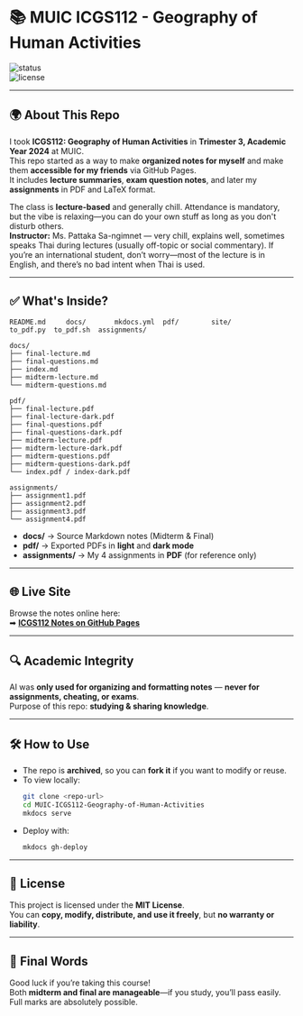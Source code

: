 # 📚 MUIC ICGS112 - Geography of Human Activities  
![status](https://img.shields.io/badge/status-archived-orange)  
![license](https://img.shields.io/badge/license-MIT-green)

---

## 🌍 About This Repo  
I took **ICGS112: Geography of Human Activities** in **Trimester 3, Academic Year 2024** at MUIC.  
This repo started as a way to make **organized notes for myself** and make them **accessible for my friends** via GitHub Pages.  
It includes **lecture summaries**, **exam question notes**, and later my **assignments** in PDF and LaTeX format.

The class is **lecture-based** and generally chill. Attendance is mandatory, but the vibe is relaxing—you can do your own stuff as long as you don't disturb others.  
**Instructor:** Ms. Pattaka Sa-ngimnet — very chill, explains well, sometimes speaks Thai during lectures (usually off-topic or social commentary). If you’re an international student, don’t worry—most of the lecture is in English, and there’s no bad intent when Thai is used.

---

## ✅ What's Inside?
```
README.md     docs/       mkdocs.yml  pdf/        site/       to_pdf.py  to_pdf.sh  assignments/

docs/
├── final-lecture.md
├── final-questions.md
├── index.md
├── midterm-lecture.md
└── midterm-questions.md

pdf/
├── final-lecture.pdf
├── final-lecture-dark.pdf
├── final-questions.pdf
├── final-questions-dark.pdf
├── midterm-lecture.pdf
├── midterm-lecture-dark.pdf
├── midterm-questions.pdf
├── midterm-questions-dark.pdf
└── index.pdf / index-dark.pdf

assignments/
├── assignment1.pdf
├── assignment2.pdf
├── assignment3.pdf
└── assignment4.pdf
```

- **docs/** → Source Markdown notes (Midterm & Final)  
- **pdf/** → Exported PDFs in **light** and **dark mode**  
- **assignments/** → My 4 assignments in **PDF** (for reference only)  

---

## 🌐 Live Site  
Browse the notes online here:  
➡ **[ICGS112 Notes on GitHub Pages](https://jiraroj-wir.github.io/MUIC-ICGS112-Geography-of-Human-Activities/)**  

---

## 🔍 Academic Integrity  
AI was **only used for organizing and formatting notes** — **never for assignments, cheating, or exams**.  
Purpose of this repo: **studying & sharing knowledge**.  

---

## 🛠 How to Use  
- The repo is **archived**, so you can **fork it** if you want to modify or reuse.  
- To view locally:
  ```bash
  git clone <repo-url>
  cd MUIC-ICGS112-Geography-of-Human-Activities
  mkdocs serve
  ```
- Deploy with:
  ```bash
  mkdocs gh-deploy
  ```

---

## 📜 License  
This project is licensed under the **MIT License**.  
You can **copy, modify, distribute, and use it freely**, but **no warranty or liability**.  

---

## 🎯 Final Words  
Good luck if you’re taking this course!  
Both **midterm and final are manageable**—if you study, you’ll pass easily.  
Full marks are absolutely possible.  
